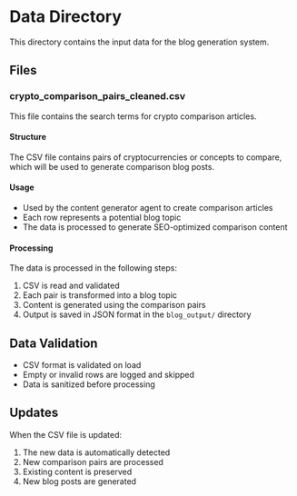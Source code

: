 # Data Directory

This directory contains the input data for the blog generation system.

## Files

### crypto_comparison_pairs_cleaned.csv
This file contains the search terms for crypto comparison articles.

#### Structure
The CSV file contains pairs of cryptocurrencies or concepts to compare, which will be used to generate comparison blog posts.

#### Usage
- Used by the content generator agent to create comparison articles
- Each row represents a potential blog topic
- The data is processed to generate SEO-optimized comparison content

#### Processing
The data is processed in the following steps:
1. CSV is read and validated
2. Each pair is transformed into a blog topic
3. Content is generated using the comparison pairs
4. Output is saved in JSON format in the `blog_output/` directory

## Data Validation
- CSV format is validated on load
- Empty or invalid rows are logged and skipped
- Data is sanitized before processing

## Updates
When the CSV file is updated:
1. The new data is automatically detected
2. New comparison pairs are processed
3. Existing content is preserved
4. New blog posts are generated 